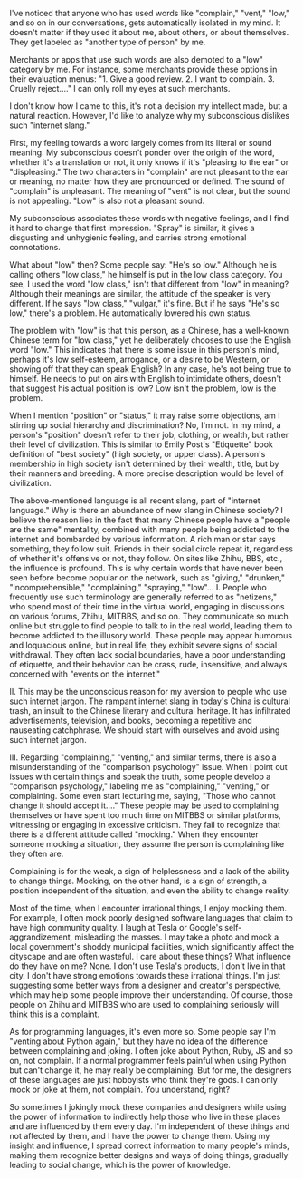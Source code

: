  I've noticed that anyone who has used words like "complain," "vent," "low," and so on in our conversations, gets automatically isolated in my mind. It doesn't matter if they used it about me, about others, or about themselves. They get labeled as "another type of person" by me.

Merchants or apps that use such words are also demoted to a "low" category by me. For instance, some merchants provide these options in their evaluation menus: "1. Give a good review. 2. I want to complain. 3. Cruelly reject...." I can only roll my eyes at such merchants.

I don't know how I came to this, it's not a decision my intellect made, but a natural reaction. However, I'd like to analyze why my subconscious dislikes such "internet slang."

First, my feeling towards a word largely comes from its literal or sound meaning. My subconscious doesn't ponder over the origin of the word, whether it's a translation or not, it only knows if it's "pleasing to the ear" or "displeasing." The two characters in "complain" are not pleasant to the ear or meaning, no matter how they are pronounced or defined. The sound of "complain" is unpleasant. The meaning of "vent" is not clear, but the sound is not appealing. "Low" is also not a pleasant sound.

My subconscious associates these words with negative feelings, and I find it hard to change that first impression. "Spray" is similar, it gives a disgusting and unhygienic feeling, and carries strong emotional connotations.

What about "low" then? Some people say: "He's so low." Although he is calling others "low class," he himself is put in the low class category. You see, I used the word "low class," isn't that different from "low" in meaning? Although their meanings are similar, the attitude of the speaker is very different. If he says "low class," "vulgar," it's fine. But if he says "He's so low," there's a problem. He automatically lowered his own status.

The problem with "low" is that this person, as a Chinese, has a well-known Chinese term for "low class," yet he deliberately chooses to use the English word "low." This indicates that there is some issue in this person's mind, perhaps it's low self-esteem, arrogance, or a desire to be Western, or showing off that they can speak English? In any case, he's not being true to himself. He needs to put on airs with English to intimidate others, doesn't that suggest his actual position is low? Low isn't the problem, low is the problem.

When I mention "position" or "status," it may raise some objections, am I stirring up social hierarchy and discrimination? No, I'm not. In my mind, a person's "position" doesn't refer to their job, clothing, or wealth, but rather their level of civilization. This is similar to Emily Post's "Etiquette" book definition of "best society" (high society, or upper class). A person's membership in high society isn't determined by their wealth, title, but by their manners and breeding. A more precise description would be level of civilization.

The above-mentioned language is all recent slang, part of "internet language." Why is there an abundance of new slang in Chinese society? I believe the reason lies in the fact that many Chinese people have a "people are the same" mentality, combined with many people being addicted to the internet and bombarded by various information. A rich man or star says something, they follow suit. Friends in their social circle repeat it, regardless of whether it's offensive or not, they follow. On sites like Zhihu, BBS, etc., the influence is profound. This is why certain words that have never been seen before become popular on the network, such as "giving," "drunken," "incomprehensible," "complaining," "spraying," "low"... I. People who frequently use such terminology are generally referred to as "netizens," who spend most of their time in the virtual world, engaging in discussions on various forums, Zhihu, MITBBS, and so on. They communicate so much online but struggle to find people to talk to in the real world, leading them to become addicted to the illusory world. These people may appear humorous and loquacious online, but in real life, they exhibit severe signs of social withdrawal. They often lack social boundaries, have a poor understanding of etiquette, and their behavior can be crass, rude, insensitive, and always concerned with "events on the internet."

II. This may be the unconscious reason for my aversion to people who use such internet jargon. The rampant internet slang in today's China is cultural trash, an insult to the Chinese literary and cultural heritage. It has infiltrated advertisements, television, and books, becoming a repetitive and nauseating catchphrase. We should start with ourselves and avoid using such internet jargon.

III. Regarding "complaining," "venting," and similar terms, there is also a misunderstanding of the "comparison psychology" issue. When I point out issues with certain things and speak the truth, some people develop a "comparison psychology," labeling me as "complaining," "venting," or complaining. Some even start lecturing me, saying, "Those who cannot change it should accept it...." These people may be used to complaining themselves or have spent too much time on MITBBS or similar platforms, witnessing or engaging in excessive criticism. They fail to recognize that there is a different attitude called "mocking." When they encounter someone mocking a situation, they assume the person is complaining like they often are.

Complaining is for the weak, a sign of helplessness and a lack of the ability to change things. Mocking, on the other hand, is a sign of strength, a position independent of the situation, and even the ability to change reality.

Most of the time, when I encounter irrational things, I enjoy mocking them. For example, I often mock poorly designed software languages that claim to have high community quality. I laugh at Tesla or Google's self-aggrandizement, misleading the masses. I may take a photo and mock a local government's shoddy municipal facilities, which significantly affect the cityscape and are often wasteful. I care about these things? What influence do they have on me? None. I don't use Tesla's products, I don't live in that city. I don't have strong emotions towards these irrational things. I'm just suggesting some better ways from a designer and creator's perspective, which may help some people improve their understanding. Of course, those people on Zhihu and MITBBS who are used to complaining seriously will think this is a complaint.

As for programming languages, it's even more so. Some people say I'm "venting about Python again," but they have no idea of the difference between complaining and joking. I often joke about Python, Ruby, JS and so on, not complain. If a normal programmer feels painful when using Python but can't change it, he may really be complaining. But for me, the designers of these languages are just hobbyists who think they're gods. I can only mock or joke at them, not complain. You understand, right?

So sometimes I jokingly mock these companies and designers while using the power of information to indirectly help those who live in these places and are influenced by them every day. I'm independent of these things and not affected by them, and I have the power to change them. Using my insight and influence, I spread correct information to many people's minds, making them recognize better designs and ways of doing things, gradually leading to social change, which is the power of knowledge.